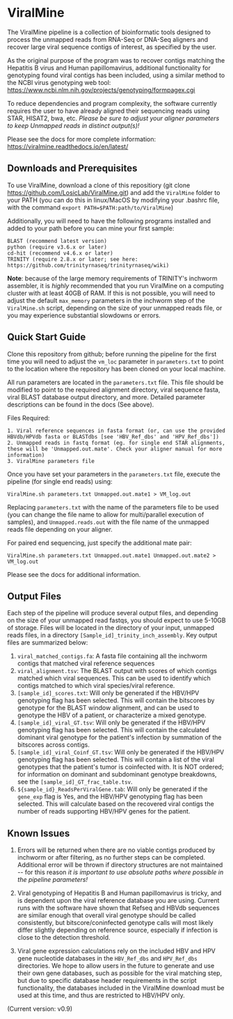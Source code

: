 ViralMine
=============

The ViralMine pipeline is a collection of bioinformatic tools designed to process the unmapped reads from RNA-Seq or DNA-Seq aligners and recover large viral sequence contigs of interest, as specified by the user. 

As the original purpose of the program was to recover contigs matching the Hepatitis B virus and Human papillomavirus, additional functionality for genotyping found viral contigs has been included, using a similar method to the NCBI virus genotyping web tool: https://www.ncbi.nlm.nih.gov/projects/genotyping/formpagex.cgi

To reduce dependencies and program complexity, the software currently requires the user to have already aligned their sequencing reads using STAR, HISAT2, bwa, etc. *Please be sure to adjust your aligner parameters to keep Unmapped reads in distinct output(s)!*

Please see the docs for more complete information: https://viralmine.readthedocs.io/en/latest/


## Downloads and Prerequisites ##

To use ViralMine, download a clone of this repositiory (git clone https://github.com/LosicLab/ViralMine.git) and add the `ViralMine` folder to your PATH (you can do this in linux/MacOS by modifying your .bashrc file, with the command `export PATH=$PATH:path/to/ViralMine`)

Additionally, you will need to have the following programs installed and added to your path before you can mine your first sample:

```
BLAST (recommend latest version)
python (require v3.6.x or later)
cd-hit (recommend v4.6.x or later)
TRINITY (require 2.8.x or later; see here: https://github.com/trinityrnaseq/trinityrnaseq/wiki)
```

**Note**: because of the large memory requirements of TRINITY's inchworm assembler, it is *highly* recommended that you run ViralMine on a computing cluster with at least 40GB of RAM. If this is not possible, you will need to adjust the default `max_memory` parameters in the inchworm step of the `ViralMine.sh` script, depending on the size of your unmapped reads file, or you may experience substantial slowdowns or errors.


## Quick Start Guide ##

Clone this repository from github; before running the pipeline for the first time you will need to adjust the `vm_loc` parameter in `parameters.txt` to point to the location where the repository has been cloned on your local machine.

All run parameters are located in the `parameters.txt` file. This file should be modified to point to the required alignment directory, viral sequence fasta, viral BLAST database output directory, and more. Detailed parameter descriptions can be found in the docs (See above).

Files Required:

```
1. Viral reference sequences in fasta format (or, can use the provided HBVdb/HPVdb fasta or BLASTdbs [see 'HBV_Ref_dbs' and 'HPV_Ref_dbs'])
2. Unmapped reads in fastq format (eg. for single end STAR alignments, these will be 'Unmapped.out.mate'. Check your aligner manual for more information)
3. ViralMine parameters file
```

Once you have set your parameters in the `parameters.txt` file, execute the pipeline (for single end reads) using:

```
ViralMine.sh parameters.txt Unmapped.out.mate1 > VM_log.out
```

Replacing `parameters.txt` with the name of the parameters file to be used (you can change the file name to allow for multi/parallel execution of samples), and `Unmapped.reads.out` with the file name of the unmapped reads file depending on your aligner.

For paired end sequencing, just specify the additional mate pair:

```
ViralMine.sh parameters.txt Unmapped.out.mate1 Unmapped.out.mate2 > VM_log.out
```

Please see the docs for additional information.


## Output Files ##

Each step of the pipeline will produce several output files, and depending on the size of your unmapped read fastqs, you should expect to use 5-10GB of storage. Files will be located in the directory of your input, unmapped reads files, in a directory `[Sample_id]_trinity_inch_assembly`. Key output files are summarized below:

1. `viral_matched_contigs.fa`: A fasta file containing all the inchworm contigs that matched viral reference sequences
2. `viral_alignment.tsv`: The BLAST output with scores of which contigs matched which viral sequences. This can be used to identify which contigs matched to which viral species/viral reference.
3. `[sample_id]_scores.txt`: Will only be generated if the HBV/HPV genotyping flag has been selected. This will contain the bitscores by genotype for the BLAST window alignment, and can be used to genotype the HBV of a patient, or characterize a mixed genotype.
4. `[sample_id]_viral_GT.tsv`: Will only be generated if the HBV/HPV genotyping flag has been selected. This will contain the calculated dominant viral genotype for the patient's infection by summation of the bitscores across contigs.
5. `[sample_id]_viral_Coinf_GT.tsv`: Will only be generated if the HBV/HPV genotyping flag has been selected. This will contain a list of the viral genotypes that the patient's tumor is coinfected with. It is NOT ordered; for information on dominant and subdominant genotype breakdowns, see the `[sample_id]_GT_frac_table.tsv`.
6. `${sample_id}_ReadsPerViralGene.tab`: Will only be generated if the `gene_exp` flag is Yes, and the HBV/HPV genotyping flag has been selected. This will calculate based on the recovered viral contigs the number of reads supporting HBV/HPV genes for the patient.

## Known Issues ##

1. Errors will be returned when there are no viable contigs produced by inchworm or after filtering, as no further steps can be completed. Additional error will be thrown if directory structures are not maintained -- for this reason *it is important to use absolute paths where possible in the pipeline parameters!*

2. Viral genotyping of Hepatitis B and Human papillomavirus is tricky, and is dependent upon the viral reference database you are using. Current runs with the software have shown that Refseq and HBVdb sequences are similar enough that overall viral genotype should be called consistently, but bitscore/coninfected genotype calls will most likely differ slightly depending on reference source, especially if infection is close to the detection threshold. 

3. Viral gene expression calculations rely on the included HBV and HPV gene nucleotide databases in the `HBV_Ref_dbs` and `HPV_Ref_dbs` directories. We hope to allow users in the future to generate and use their own gene databases, such as possible for the viral matching step, but due to specific database header requirements in the script functionality, the databases included in the ViralMine download must be used at this time, and thus are restricted to HBV/HPV only.


(Current version: v0.9)
